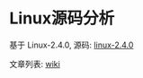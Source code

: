 # Linux源码分析
基于 Linux-2.4.0, 源码: [linux-2.4.0](https://github.com/liexusong/linux-2.4.0)

文章列表: [wiki](https://github.com/liexusong/linux-source-code-analyze/wiki)
